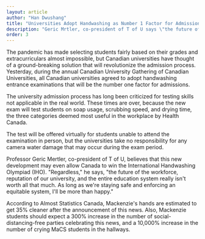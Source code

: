 ```yaml
---
layout: article
author: "Han Dwushang"
title: "Universities Adopt Handwashing as Number 1 Factor for Admission"
description: "Geric Mrtler, co-president of T of U says \"the future of the workforce, reputation of our university, and the entire education system really isn't worth all that much.\""
order: 3
---
```


The pandemic has made selecting students fairly based on their grades and extracurriculars almost impossible, but Canadian universities have thought of a ground-breaking solution that will revolutionize the admission process. Yesterday, during the annual Canadian University Gathering of Canadian Universities, all Canadian universities agreed to adopt handwashing entrance examinations that will be the number one factor for admissions.

The university admission process has long been criticized for testing skills not applicable in the real world. These times are over, because the new exam will test students on soap usage, scrubbing speed, and drying time, the three categories deemed most useful in the workplace by Health Canada.

The test will be offered virtually for students unable to attend the examination in person, but the universities take no responsibility for any camera water damage that may occur during the exam period.

Professor Geric Mertler, co-president of T of U, believes that this new development may even allow Canada to win the International Handwashing Olympiad (IHO). "Regardless," he says, "the future of the workforce, reputation of our university, and the entire education system really isn't worth all that much. As long as we're staying safe and enforcing an equitable system, I'll be more than happy."

According to Almost Statistics Canada, Mackenzie's hands are estimated to get 35% cleaner after the announcement of this news. Also, Mackenzie students should expect a 300% increase in the number of social-distancing-free parties celebrating this news, and a 10,000% increase in the number of crying MaCS students in the hallways.
